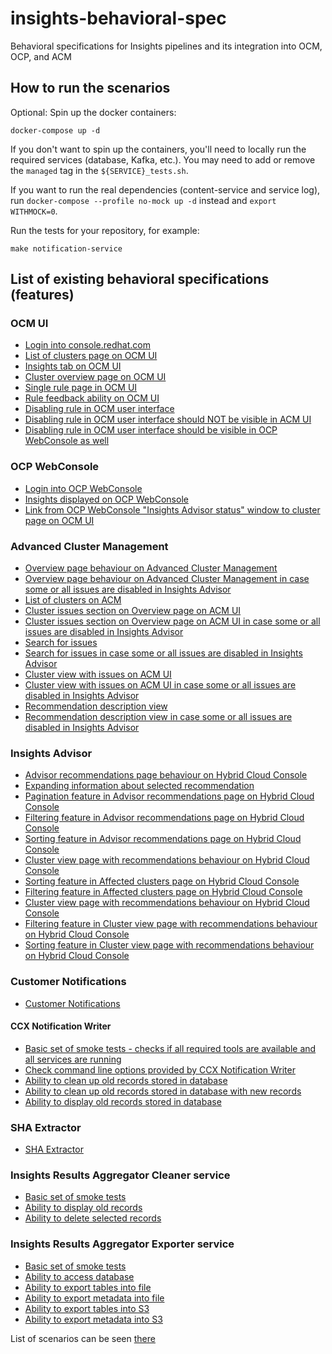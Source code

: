 # insights-behavioral-spec
Behavioral specifications for Insights pipelines and its integration into OCM, OCP, and ACM

## How to run the scenarios

Optional: Spin up the docker containers:

```
docker-compose up -d
```

If you don't want to spin up the containers, you'll need to locally run the required services (database, Kafka, etc.). You may need to add or remove the `managed` tag in the `${SERVICE}_tests.sh`.

If you want to run the real dependencies (content-service and service log), run `docker-compose --profile no-mock up -d` instead and `export WITHMOCK=0`.

Run the tests for your repository, for example:

```
make notification-service
```

## List of existing behavioral specifications (features)

### OCM UI

* [Login into console.redhat.com](features/OCM/login.feature)
* [List of clusters page on OCM UI](features/OCM/cluster_list.feature)
* [Insights tab on OCM UI](features/OCM/insights_tab.feature)
* [Cluster overview page on OCM UI](features/OCM/cluster_overview.feature)
* [Single rule page in OCM UI](features/OCM/single_rule_page.feature)
* [Rule feedback ability on OCM UI](features/OCM/rule_feedback.feature)
* [Disabling rule in OCM user interface](features/OCM/disable_rule.feature)
* [Disabling rule in OCM user interface should NOT be visible in ACM UI](features/OCM/disable_rule_on_ACM.feature)
* [Disabling rule in OCM user interface should be visible in OCP WebConsole as well](features/OCM/disable_rule_on_OCP.feature)


### OCP WebConsole

* [Login into OCP WebConsole](features/OCP_WebConsole/login.feature)
* [Insights displayed on OCP WebConsole](features/OCP_WebConsole/insights.feature)
* [Link from OCP WebConsole "Insights Advisor status" window to cluster page on OCM UI](features/OCP_WebConsole/to_cluster_page.feature)


### Advanced Cluster Management

* [Overview page behaviour on Advanced Cluster Management](features/ACM/overview_page.feature)
* [Overview page behaviour on Advanced Cluster Management in case some or all issues are disabled in Insights Advisor](features/ACM/overview_page_disabled_issues.feature)
* [List of clusters on ACM](features/ACM/cluster_list.feature)
* [Cluster issues section on Overview page on ACM UI](features/ACM/cluster_issues_section.feature)
* [Cluster issues section on Overview page on ACM UI in case some or all issues are disabled in Insights Advisor](features/ACM/cluster_issues_section_disabled_issues.feature)
* [Search for issues](features/ACM/search_issues.feature)
* [Search for issues in case some or all issues are disabled in Insights Advisor](features/ACM/search_disabled_issues.feature)
* [Cluster view with issues on ACM UI](features/ACM/cluster_view_with_issues.feature)
* [Cluster view with issues on ACM UI in case some or all issues are disabled in Insights Advisor](features/ACM/cluster_view_disabled_issues.feature)
* [Recommendation description view](features/ACM/recommentation_description.feature)
* [Recommendation description view in case some or all issues are disabled in Insights Advisor](features/ACM/recommentation_description_disabled_issues.feature)


### Insights Advisor

* [Advisor recommendations page behaviour on Hybrid Cloud Console](features/Insights_Advisor/recommendations_page.feature)
* [Expanding information about selected recommendation](features/Insights_Advisor/recommendations_page_expanded_info.feature)
* [Pagination feature in Advisor recommendations page on Hybrid Cloud Console](features/Insights_Advisor/recommendations_page_pagination.feature)
* [Filtering feature in Advisor recommendations page on Hybrid Cloud Console](features/Insights_Advisor/recommendations_page_filtering.feature)
* [Sorting feature in Advisor recommendations page on Hybrid Cloud Console](features/Insights_Advisor/recommendations_page_sorting.feature)
* [Cluster view page with recommendations behaviour on Hybrid Cloud Console](features/Insights_Advisor/affected_clusters_page.feature)
* [Sorting feature in Affected clusters page on Hybrid Cloud Console](features/Insights_Advisor/affected_clusters_sorting.feature)
* [Filtering feature in Affected clusters page on Hybrid Cloud Console](features/Insights_Advisor/affected_clusters_filtering.feature)
* [Cluster view page with recommendations behaviour on Hybrid Cloud Console](features/Insights_Advisor/cluster_page.feature)
* [Filtering feature in Cluster view page with recommendations behaviour on Hybrid Cloud Console](features/Insights_Advisor/cluster_page_filtering.feature)
* [Sorting feature in Cluster view page with recommendations behaviour on Hybrid Cloud Console](features/Insights_Advisor/cluster_page_sorting.feature)


### Customer Notifications

* [Customer Notifications](features/Notification_Service/customer_notifications.feature)

#### CCX Notification Writer

* [Basic set of smoke tests - checks if all required tools are available and all services are running](features/ccx-notification-writer/smoketests.feature)
* [Check command line options provided by CCX Notification Writer](features/ccx-notification-writer/cli_flags.feature)
* [Ability to clean up old records stored in database](features/ccx-notification-writer/cleanup_old_records.feature)
* [Ability to clean up old records stored in database with new records](features/ccx-notification-writer/cleanup_new_records.feature)
* [Ability to display old records stored in database](features/ccx-notification-writer/display_old_records.feature)

### SHA Extractor

* [SHA Extractor](features/SHA_Extractor/sha_extractor.feature)


### Insights Results Aggregator Cleaner service

* [Basic set of smoke tests](features/insights-results-aggregator-cleaner/smoketests.feature)
* [Ability to display old records](features/insights-results-aggregator-cleaner/display_old_records.feature)
* [Ability to delete selected records](features/insights-results-aggregator-cleaner/cleanup_selected_records.feature)



### Insights Results Aggregator Exporter service

* [Basic set of smoke tests](features/insights-results-aggregator-exporter/smoketests.feature)
* [Ability to access database](features/insights-results-aggregator-exporter/database_access.feature)
* [Ability to export tables into file](features/insights-results-aggregator-exporter/file_export.feature)
* [Ability to export metadata into file](features/insights-results-aggregator-exporter/file_export_metadata.feature)
* [Ability to export tables into S3](features/insights-results-aggregator-exporter/s3_export.feature)
* [Ability to export metadata into S3](features/insights-results-aggregator-exporter/s3_export_metadata.feature)



List of scenarios can be seen [there](features/README.md)
